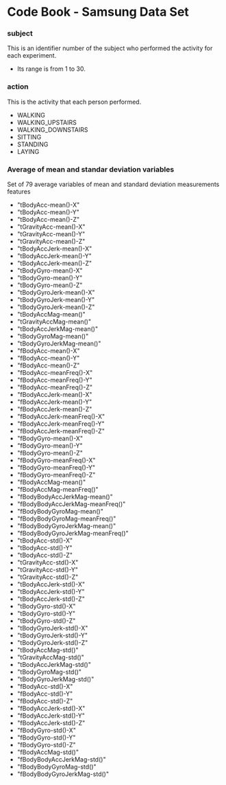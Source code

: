 Code Book - Samsung Data Set
========================================================

### subject
This is an identifier number of the subject who performed the activity for each experiment.

- Its range is from 1 to 30.

### action

This is the activity that each person performed.

- WALKING
- WALKING_UPSTAIRS
- WALKING_DOWNSTAIRS
- SITTING
- STANDING
- LAYING

###  Average of mean and standar deviation variables

Set of 79 average variables of mean and standard deviation measurements features 
                       
 - "tBodyAcc-mean()-X"              
 - "tBodyAcc-mean()-Y"              
 - "tBodyAcc-mean()-Z"              
 - "tGravityAcc-mean()-X"           
 - "tGravityAcc-mean()-Y"           
 - "tGravityAcc-mean()-Z"           
 - "tBodyAccJerk-mean()-X"          
 - "tBodyAccJerk-mean()-Y"          
 - "tBodyAccJerk-mean()-Z"          
 - "tBodyGyro-mean()-X"             
 - "tBodyGyro-mean()-Y"             
 - "tBodyGyro-mean()-Z"             
 - "tBodyGyroJerk-mean()-X"         
 - "tBodyGyroJerk-mean()-Y"         
 - "tBodyGyroJerk-mean()-Z"         
 - "tBodyAccMag-mean()"             
 - "tGravityAccMag-mean()"          
 - "tBodyAccJerkMag-mean()"         
 - "tBodyGyroMag-mean()"            
 - "tBodyGyroJerkMag-mean()"        
 - "fBodyAcc-mean()-X"              
 - "fBodyAcc-mean()-Y"              
 - "fBodyAcc-mean()-Z"              
 - "fBodyAcc-meanFreq()-X"          
 - "fBodyAcc-meanFreq()-Y"          
 - "fBodyAcc-meanFreq()-Z"          
 - "fBodyAccJerk-mean()-X"          
 - "fBodyAccJerk-mean()-Y"          
 - "fBodyAccJerk-mean()-Z"          
 - "fBodyAccJerk-meanFreq()-X"      
 - "fBodyAccJerk-meanFreq()-Y"      
 - "fBodyAccJerk-meanFreq()-Z"      
 - "fBodyGyro-mean()-X"             
 - "fBodyGyro-mean()-Y"             
 - "fBodyGyro-mean()-Z"             
 - "fBodyGyro-meanFreq()-X"         
 - "fBodyGyro-meanFreq()-Y"         
 - "fBodyGyro-meanFreq()-Z"         
 - "fBodyAccMag-mean()"             
 - "fBodyAccMag-meanFreq()"         
 - "fBodyBodyAccJerkMag-mean()"     
 - "fBodyBodyAccJerkMag-meanFreq()" 
 - "fBodyBodyGyroMag-mean()"        
 - "fBodyBodyGyroMag-meanFreq()"    
 - "fBodyBodyGyroJerkMag-mean()"    
 - "fBodyBodyGyroJerkMag-meanFreq()"
 -  "tBodyAcc-std()-X"               
 -  "tBodyAcc-std()-Y"               
 -  "tBodyAcc-std()-Z"               
 -  "tGravityAcc-std()-X"            
 -  "tGravityAcc-std()-Y"            
 -  "tGravityAcc-std()-Z"            
 -  "tBodyAccJerk-std()-X"           
 -  "tBodyAccJerk-std()-Y"           
 - "tBodyAccJerk-std()-Z"           
 - "tBodyGyro-std()-X"              
 - "tBodyGyro-std()-Y"              
 - "tBodyGyro-std()-Z"              
 - "tBodyGyroJerk-std()-X"          
 - "tBodyGyroJerk-std()-Y"          
 - "tBodyGyroJerk-std()-Z"          
 - "tBodyAccMag-std()"              
 - "tGravityAccMag-std()"           
 - "tBodyAccJerkMag-std()"          
 - "tBodyGyroMag-std()"             
 - "tBodyGyroJerkMag-std()"         
 - "fBodyAcc-std()-X"               
 - "fBodyAcc-std()-Y"               
 - "fBodyAcc-std()-Z"               
 - "fBodyAccJerk-std()-X"           
 - "fBodyAccJerk-std()-Y"           
 - "fBodyAccJerk-std()-Z"           
 - "fBodyGyro-std()-X"              
 - "fBodyGyro-std()-Y"              
 - "fBodyGyro-std()-Z"              
 - "fBodyAccMag-std()"              
 - "fBodyBodyAccJerkMag-std()"      
 - "fBodyBodyGyroMag-std()"         
 - "fBodyBodyGyroJerkMag-std()" 